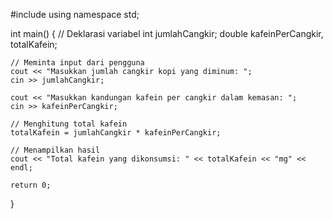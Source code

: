 #include <iostream>
using namespace std;

int main() {
    // Deklarasi variabel
    int jumlahCangkir;
    double kafeinPerCangkir, totalKafein;

    // Meminta input dari pengguna
    cout << "Masukkan jumlah cangkir kopi yang diminum: ";
    cin >> jumlahCangkir;

    cout << "Masukkan kandungan kafein per cangkir dalam kemasan: ";
    cin >> kafeinPerCangkir;

    // Menghitung total kafein
    totalKafein = jumlahCangkir * kafeinPerCangkir;

    // Menampilkan hasil
    cout << "Total kafein yang dikonsumsi: " << totalKafein << "mg" << endl;

    return 0;
}
